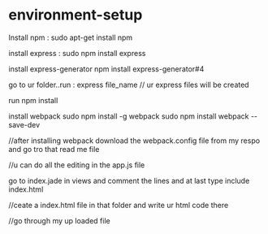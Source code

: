 # environment-setup


Install npm :
sudo apt-get install npm

install express :
sudo npm install express

install express-generator
npm install express-generator#4

go to ur folder..run :
express file_name
// ur express files will be created

run npm install

install webpack
sudo npm install -g webpack
sudo npm install webpack --save-dev

//after installing webpack download the webpack.config file from my respo and go tro that read me file

//u can do all the editing in the app.js file 

go to index.jade in views and comment the lines and at last type
include index.html

//ceate a index.html file in that folder and write ur html code there

//go through my up loaded file




